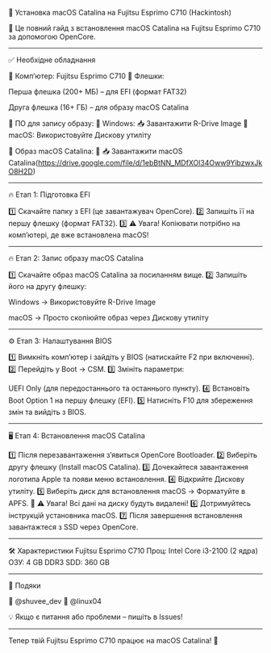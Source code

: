 🚀 Установка macOS Catalina на Fujitsu Esprimo C710 (Hackintosh)

🔹 Це повний гайд з встановлення macOS Catalina на Fujitsu Esprimo C710 за допомогою OpenCore.


---

✅ Необхідне обладнання

📌 Комп’ютер: Fujitsu Esprimo C710
📌 Флешки:

Перша флешка (200+ МБ) – для EFI (формат FAT32)

Друга флешка (16+ ГБ) – для образу macOS Catalina


📌 ПО для запису образу:
🔹 Windows: 📥 Завантажити R-Drive Image
🔹 macOS: Використовуйте Дискову утиліту

📌 Образ macOS Catalina:
🔹 📥 Завантажити macOS Catalina(https://drive.google.com/file/d/1ebBtNN_MDfXOl34Oww9YibzwxJkO8H2D)


---

🔥 Етап 1: Підготовка EFI

1️⃣ Скачайте папку з EFI (це завантажувач OpenCore).
2️⃣ Запишіть її на першу флешку (формат FAT32).
3️⃣ ⚠️ Увага! Копіювати потрібно на комп’ютері, де вже встановлена macOS!


---

🔥 Етап 2: Запис образу macOS Catalina

1️⃣ Скачайте образ macOS Catalina за посиланням вище.
2️⃣ Запишіть його на другу флешку:

Windows → Використовуйте R-Drive Image

macOS → Просто скопіюйте образ через Дискову утиліту



---

⚙️ Етап 3: Налаштування BIOS

1️⃣ Вимкніть комп’ютер і зайдіть у BIOS (натискайте F2 при включенні).
2️⃣ Перейдіть у Boot → CSM.
3️⃣ Змініть параметри:

UEFI Only (для передостаннього та останнього пункту).
4️⃣ Встановіть Boot Option 1 на першу флешку (EFI).
5️⃣ Натисніть F10 для збереження змін та вийдіть з BIOS.



---

🖥 Етап 4: Встановлення macOS Catalina

1️⃣ Після перезавантаження з’явиться OpenCore Bootloader.
2️⃣ Виберіть другу флешку (Install macOS Catalina).
3️⃣ Дочекайтеся завантаження логотипа Apple та появи меню встановлення.
4️⃣ Відкрийте Дискову утиліту.
5️⃣ Виберіть диск для встановлення macOS → Форматуйте в APFS.
🔹 ⚠️ Увага! Всі дані на диску будуть видалені!
6️⃣ Дотримуйтесь інструкцій установника macOS.
7️⃣ Після завершення встановлення завантажтеся з SSD через OpenCore.


---

🛠 Характеристики Fujitsu Esprimo C710
Проц: Intel Core i3-2100 (2 ядра)
ОЗУ: 4 GB DDR3
SDD: 360 GB

---

🙌 Подяки

🔹 @shuvee_dev
🔹 @linux04

💡 Якщо є питання або проблеми – пишіть в Issues!


---

Тепер твій Fujitsu Esprimo C710 працює на macOS Catalina! 🎉
